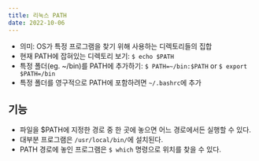 ```yaml
---
title: 리눅스 PATH
date: 2022-10-06
---
```


- 의미: OS가 특정 프로그램을 찾기 위해 사용하는 디렉토리들의 집합
- 현재 PATH에 잡혀있는 디렉토리 보기: `$ echo $PATH`
- 특정 폴더(eg. ~/bin)를 PATH에 추가하기: `$ PATH=~/bin:$PATH` or `$ export $PATH=/bin`
- 특정 폴더를 영구적으로 PATH에 포함하려면 `~/.bashrc`에 추가

## 기능

- 파일을 $PATH에 지정한 경로 중 한 곳에 놓으면 어느 경로에서든 실행할 수 있다.
- 대부분 프로그램은 `/usr/local/bin/`에 설치된다.
- PATH 경로에 놓인 프로그램은 `$ which` 명령으로 위치를 찾을 수 있다.
